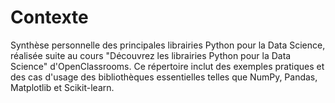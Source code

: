 # Contexte
Synthèse personnelle des principales librairies Python pour la Data Science, réalisée suite au cours "Découvrez les librairies Python pour la Data Science" d'OpenClassrooms. 
Ce répertoire inclut des exemples pratiques et des cas d'usage des bibliothèques essentielles telles que NumPy, Pandas, Matplotlib et Scikit-learn.
